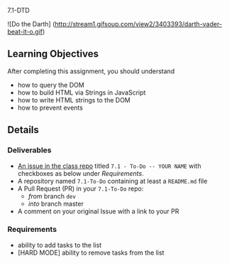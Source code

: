 7.1-DTD

![Do the Darth] (http://stream1.gifsoup.com/view2/3403393/darth-vader-beat-it-o.gif)

## Learning Objectives
After completing this assignment, you should understand
* how to query the DOM
* how to build HTML via Strings in JavaScript
* how to write HTML strings to the DOM
* how to prevent events

## Details

### Deliverables
* [An issue in the class repo](https://github.com/tiy-chs-ruby/assignments-june-2015) titled `7.1 - To-Do -- YOUR NAME` with checkboxes as below under _Requirements_.
* A repository named `7.1-To-Do` containing at least a `README.md` file
* A Pull Request (PR) in your `7.1-To-Do` repo:
  * _from_ branch `dev`
  * _into_ branch master
* A comment on your original Issue with a link to your PR

### Requirements
* ability to add tasks to the list
* [HARD MODE] ability to remove tasks from the list
